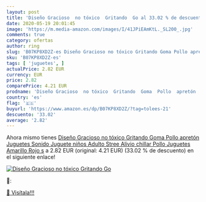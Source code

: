 ```yaml
---
layout: post
title: 'Diseño Gracioso  no tóxico  Gritando  Go al 33.02 % de descuento'
date: 2020-05-19 20:01:45
image: 'https://m.media-amazon.com/images/I/41JPiEAmKtL._SL200_.jpg'
comments: true
category: ofertas
author: ring
slug: 'B07KP8XD2Z-es Diseño Gracioso no tóxico Gritando Goma Pollo apretón...'
sku: 'B07KP8XD2Z-es'
tags: [ 'juguetes', ]
actualPrice: 2.82 EUR
currency: EUR
price: 2.82
comparePrice: 4.21 EUR
prodname: 'Diseño Gracioso  no tóxico  Gritando  Goma  Pollo  apretón  Juguetes  Sonido  Juguete  niños  Adulto  Stree  Alivio  chillar  Pollo  Juguetes  Amarillo  Rojo  s'
country: 'es'
flag: '🇪🇸'
buyurl: 'https://www.amazon.es/dp/B07KP8XD2Z/?tag=tolees-21'
descuento: '33.02'
average: '2.82'
---
```


Ahora mismo tienes [Diseño Gracioso  no tóxico  Gritando  Goma  Pollo  apretón  Juguetes  Sonido  Juguete  niños  Adulto  Stree  Alivio  chillar  Pollo  Juguetes  Amarillo  Rojo  s](https://www.amazon.es/dp/B07KP8XD2Z/?tag=tolees-21) a 2.82 EUR (original: 4.21 EUR) (33.02 %  de descuento) en el siguiente enlace!

[![Diseño Gracioso  no tóxico  Gritando  Go](https://m.media-amazon.com/images/I/41JPiEAmKtL._SL200_.jpg)](https://www.amazon.es/dp/B07KP8XD2Z/?tag=tolees-21)

🔎:


[🛒 Visítala!!!](https://www.amazon.es/dp/B07KP8XD2Z/?tag=tolees-21)
